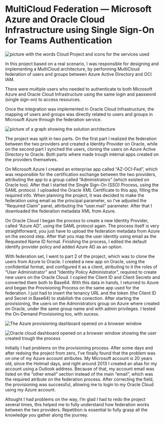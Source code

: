 # MultiCloud Federation — Microsoft Azure and Oracle Cloud Infrastructure using Single Sign-On for Teams Authentication

![picture with the words Cloud Project and icons for the services used](https://miro.medium.com/v2/resize:fit:720/format:webp/0*Kxr51YRtO7Ra_aIa.jpg)

In this project based on a real scenario, I was responsible for designing and implementing a MultiCloud architecture, 
by performing MultiCloud federation of users and groups between Azure Active Directory and OCI IAM.

There were multiple users who needed to authenticate to both Microsoft Azure and Oracle Cloud Infrastructure using 
the same login and password (single sign-on) to access resources.

Once the integration was implemented in Oracle Cloud Infrastructure, the mapping of users and groups was 
directly related to users and groups in Microsoft Azure through the federation service.

![picture of a graph showing the solution architecture](https://miro.medium.com/v2/resize:fit:720/format:webp/0*YyjJH00Z3bJKBfeN.jpg)

The project was split in two parts. On the first part I realized the federation between the two providers and created a Identity Provider on Oracle,
while on the second part I synched the users, cloning the users on Azure Active Directory to Oracle. Both parts where made trough internal 
apps created on the providers themselves.

On Microsoft Azure I created an enterprise app called “AZ-OCI-Fed”, which was responsible for the certification exchange between the two providers, 
attributing the app to a group called “Administrators” (which existed on Oracle too). After that I started the Single Sign-On (SSO) Process,
using the SAML protocol. I uploaded the Oracle XML Certificate to this app, filling the required info. When planning the project, it was decided 
to make the federation using email as the principal parameter, so I’ve adjusted the “Required Claim” panel, attributing the “user.mail” parameter. 
After that I downloaded the federation metadata XML from Azure.

On Oracle Cloud I began the process to create a new Identity Provider, called “Azure AD”, using the SAML protocol again. The process itself is very
straightforward, you just have to upload the federation metadata from Azure on the second step. After that you map the user identity using email as 
the Requested Name ID format. Finishing the process, I edited the default identify provider policy and added Azure AD as an option.

With federation set, I went to part 2 of the project, which was to clone the users from Azure to Oracle. I created a new app on Oracle, using the 
confidential format, and configured it as a client, atributing to it the roles of “User Administrator” and “Identity Policy Administrator”,
required to create new users on the Oracle Cloud. I copied the Client ID and Client Secrets and converted them both to Base64. 
With this data in hands, I returned to Azure and began the Provisioning Process on the same app used for the federation. I just had to
insert the tenancy URL and the token (the Client ID and Secret in Base64) to stabilish the conection. After starting the provisioning, 
the users on the Administrators group on Azure where created on Oracle, under the same group name and with admin privileges. 
I tested the On-Demand Provisioning too, with sucess.

![The Azure provisioning dashboard opened on a browser window](https://miro.medium.com/v2/resize:fit:720/format:webp/0*f4Tv6Z7bp7-ksZik.png)

![Oracle cloud dashboard opened on a browser window showing the user created trough the process](https://miro.medium.com/v2/resize:fit:720/format:webp/0*YEZOjkVr5OMTyKBu.png)

Initially I had problems on the provisioning process. After some days and after redoing the project from zero, I’ve finally found that the problem 
was on one of my Azure account atributes. My Microsoft account is 20 years old, since the Hotmail days, and right around 2013 
I created an alias for my account using a Outlook address. Because of that, my account email was listed on the “other email” section instead of the main “email”, 
which was the required atribute on the federation process. After correcting the field, the provisioning was successful, allowing me to login to 
my Oracle Cloud using my Azure account.

Altought I had problems on the way, I’m glad I had to redo the project several times, this helped me to fully understand how federation works between
the two providers. Repetition is essential to fully grasp all the knowledge you gather along the journey.


